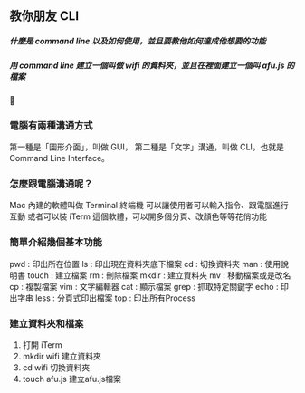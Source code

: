 ## 教你朋友 CLI
##### 什麼是 command line 以及如何使用，並且要教他如何達成他想要的功能
##### 用 command line 建立一個叫做 wifi 的資料夾，並且在裡面建立一個叫 afu.js 的檔案

### 電腦有兩種溝通方式
第一種是「圖形介面」，叫做 GUI，
第二種是「文字」溝通，叫做 CLI，也就是 Command Line Interface。
### 怎麼跟電腦溝通呢？
Mac 內建的軟體叫做 Terminal 終端機
可以讓使用者可以輸入指令、跟電腦進行互動
或者可以裝 iTerm 這個軟體，可以開多個分頁、改顏色等等花俏功能 
### 簡單介紹幾個基本功能 
pwd : 印出所在位置
ls : 印出現在資料夾底下檔案
cd : 切換資料夾
man : 使用說明書
touch : 建立檔案
rm : 刪除檔案
mkdir : 建立資料夾
mv : 移動檔案或是改名
cp : 複製檔案
vim : 文字編輯器
cat : 顯示檔案
grep : 抓取特定關鍵字
echo : 印出字串
less : 分頁式印出檔案
top : 印出所有Process
### 建立資料夾和檔案
1. 打開 iTerm
2. mkdir wifi 建立資料夾
3. cd wifi 切換資料夾
4. touch afu.js 建立afu.js檔案
